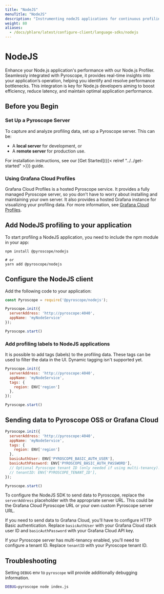 ```yaml
---
title: "NodeJS"
menuTitle: "NodeJS"
description: "Instrumenting nodeJS applications for continuous profiling"
weight: 80
aliases:
  - /docs/phlare/latest/configure-client/language-sdks/nodejs
---
```


# NodeJS

Enhance your Node.js application's performance with our Node.js Profiler. Seamlessly integrated with Pyroscope, it provides real-time insights into your application’s operation, helping you identify and resolve performance bottlenecks. This integration is key for Node.js developers aiming to boost efficiency, reduce latency, and maintain optimal application performance.

## Before you Begin

### Set Up a Pyroscope Server

To capture and analyze profiling data, set up a Pyroscope server. This can be:

* A **local server** for development, or
* A **remote server** for production use.

For installation instructions, see our [Get Started]({{< relref "../../get-started" >}}) guide.


### Using Grafana Cloud Profiles

Grafana Cloud Profiles is a hosted Pyroscope service. It provides a fully managed Pyroscope server, so you don't have to worry about installing and maintaining your own server. It also provides a hosted Grafana instance for visualizing your profiling data. For more information, see [Grafana Cloud Profiles](/products/cloud/profiles-for-continuous-profiling/).

<!-- TODO: add a section like "Learn more about reading flamegraphs and using our product" once it's ready -->


## Add NodeJS profiling to your application

To start profiling a NodeJS application, you need to include the npm module in your app:

```
npm install @pyroscope/nodejs

# or
yarn add @pyroscope/nodejs
```

## Configure the NodeJS client

Add the following code to your application:

```javascript
const Pyroscope = require('@pyroscope/nodejs');

Pyroscope.init({
  serverAddress: 'http://pyroscope:4040',
  appName: 'myNodeService'
});

Pyroscope.start()
```

### Add profiling labels to NodeJS applications

It is possible to add tags (labels) to the profiling data. These tags can be used to filter the data in the UI. Dynamic tagging isn't supported yet.

```javascript
Pyroscope.init({
  serverAddress: 'http://pyroscope:4040',
  appName: 'myNodeService',
  tags: {
    region: ENV['region']
  },
});

Pyroscope.start()
```

## Sending data to Pyroscope OSS or Grafana Cloud

```javascript
Pyroscope.init({
  serverAddress: 'http://pyroscope:4040',
  appName: 'myNodeService',
  tags: {
    region: ENV['region']
  },
  basicAuthUser: ENV['PYROSCOPE_BASIC_AUTH_USER'],
  basicAuthPassword: ENV['PYROSCOPE_BASIC_AUTH_PASSWORD'],
  // Optional Pyroscope tenant ID (only needed if using multi-tenancy). Not needed for Grafana Cloud.
  // tenantID: ENV['PYROSCOPE_TENANT_ID'],
});

Pyroscope.start()
```

To configure the NodeJS SDK to send data to Pyroscope, replace the `serverAddress` placeholder with the appropriate server URL. This could be the Grafana Cloud Pyroscope URL or your own custom Pyroscope server URL.

If you need to send data to Grafana Cloud, you’ll have to configure HTTP Basic authentication. Replace `basicAuthUser` with your Grafana Cloud stack user ID and `basicAuthPassword` with your Grafana Cloud API key.

If your Pyroscope server has multi-tenancy enabled, you’ll need to configure a tenant ID. Replace `tenantID` with your Pyroscope tenant ID.

## Troubleshooting

Setting `DEBUG` env to `pyroscope` will provide additionally debugging information.

```bash
DEBUG=pyroscope node index.js
```

